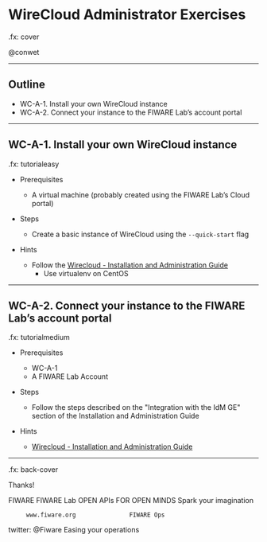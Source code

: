 # WireCloud Administrator Exercises

.fx: cover

@conwet

---

<!-- SLIDE 2 -->
## Outline

- WC-A-1. Install your own WireCloud instance
- WC-A-2. Connect your instance to the FIWARE Lab’s account portal

---
<!-- SLIDE 3 -->
## WC-A-1. Install your own WireCloud instance

.fx: tutorialeasy

- Prerequisites

    - A virtual machine (probably created using the FIWARE Lab’s Cloud portal)

- Steps

    - Create a basic instance of WireCloud using the `--quick-start` flag

- Hints

    - Follow the [Wirecloud - Installation and Administration Guide](https://forge.fiware.org/plugins/mediawiki/wiki/fiware/index.php/Application_Mashup_-_Wirecloud_-_Installation_and_Administration_Guide)
        - Use virtualenv on CentOS

---
<!-- SLIDE 4 -->
## WC-A-2. Connect your instance to the FIWARE Lab’s account portal

.fx: tutorialmedium

- Prerequisites

    - WC-A-1
    - A FIWARE Lab Account

- Steps

    - Follow the steps described on the "Integration with the IdM GE" section of the Installation and Administration Guide

- Hints

    - [Wirecloud - Installation and Administration Guide](https://forge.fiware.org/plugins/mediawiki/wiki/fiware/index.php/Application_Mashup_-_Wirecloud_-_Installation_and_Administration_Guide)

---

.fx: back-cover

Thanks!

FIWARE                                FIWARE Lab
OPEN APIs FOR OPEN MINDS              Spark your imagination

         www.fiware.org               FIWARE Ops
twitter: @Fiware                      Easing your operations

